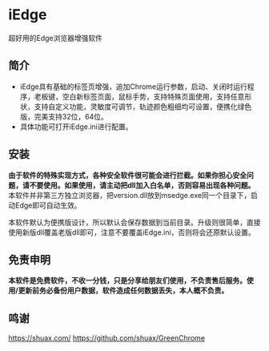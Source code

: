 # iEdge
超好用的Edge浏览器增强软件

## 简介
* iEdge具有基础的标签页增强，追加Chrome运行参数，启动、关闭时运行程序，老板键，空白新标签页面，鼠标手势，支持特殊页面使用，支持任意形状，支持自定义功能，灵敏度可调节，轨迹颜色粗细均可设置，便携化绿色版，完美支持32位，64位。
* 具体功能可打开iEdge.ini进行配置。

## 安装
**由于软件的特殊实现方式，各种安全软件很可能会进行拦截。如果你担心安全问题，请不要使用。如果使用，请主动把dll加入白名单，否则容易出现各种问题。**
本软件并非第三方独立浏览器，把version.dll放到msedge.exe同一个目录下，启动Edge即可自动生效。

本软件默认为便携版设计，所以默认会保存数据到当前目录。升级则很简单，直接使用新版dll覆盖老版dll即可，注意不要覆盖iEdge.ini，否则将会还原默认设置。


## 免责申明
**本软件是免费软件，不收一分钱，只是分享给朋友们使用，不负责售后服务。使用/更新前务必备份用户数据，软件造成任何数据丢失，本人概不负责。**

## 鸣谢
https://shuax.com/
https://github.com/shuax/GreenChrome
